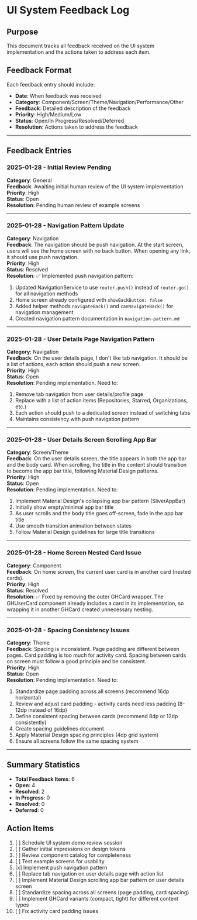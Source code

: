 # UI System Feedback Log

## Purpose

This document tracks all feedback received on the UI system implementation and the actions taken to address each item.

## Feedback Format

Each feedback entry should include:
- **Date**: When feedback was received
- **Category**: Component/Screen/Theme/Navigation/Performance/Other
- **Feedback**: Detailed description of the feedback
- **Priority**: High/Medium/Low
- **Status**: Open/In Progress/Resolved/Deferred
- **Resolution**: Actions taken to address the feedback

---

## Feedback Entries

### 2025-01-28 - Initial Review Pending

**Category**: General  
**Feedback**: Awaiting initial human review of the UI system implementation  
**Priority**: High  
**Status**: Open  
**Resolution**: Pending human review of example screens

---

### 2025-01-28 - Navigation Pattern Update

**Category**: Navigation  
**Feedback**: The navigation should be push navigation. At the start screen, users will see the home screen with no back button. When opening any link, it should use push navigation.  
**Priority**: High  
**Status**: Resolved  
**Resolution**: ✅ Implemented push navigation pattern:
1. Updated NavigationService to use `router.push()` instead of `router.go()` for all navigation methods
2. Home screen already configured with `showBackButton: false` 
3. Added helper methods `navigateBack()` and `canNavigateBack()` for navigation management
4. Created navigation pattern documentation in `navigation-pattern.md`

---

### 2025-01-28 - User Details Page Navigation Pattern

**Category**: Navigation  
**Feedback**: On the user details page, I don't like tab navigation. It should be a list of actions, each action should push a new screen.  
**Priority**: High  
**Status**: Open  
**Resolution**: Pending implementation. Need to:
1. Remove tab navigation from user details/profile page
2. Replace with a list of action items (Repositories, Starred, Organizations, etc.)
3. Each action should push to a dedicated screen instead of switching tabs
4. Maintains consistency with push navigation pattern

---

### 2025-01-28 - User Details Screen Scrolling App Bar

**Category**: Screen/Theme  
**Feedback**: On the user details screen, the title appears in both the app bar and the body card. When scrolling, the title in the content should transition to become the app bar title, following Material Design patterns.  
**Priority**: High  
**Status**: Open  
**Resolution**: Pending implementation. Need to:
1. Implement Material Design's collapsing app bar pattern (SliverAppBar)
2. Initially show empty/minimal app bar title
3. As user scrolls and the body title goes off-screen, fade in the app bar title
4. Use smooth transition animation between states
5. Follow Material Design guidelines for large title transitions

---

### 2025-01-28 - Home Screen Nested Card Issue

**Category**: Component  
**Feedback**: On home screen, the current user card is in another card (nested cards).  
**Priority**: High  
**Status**: Resolved  
**Resolution**: ✅ Fixed by removing the outer GHCard wrapper. The GHUserCard component already includes a card in its implementation, so wrapping it in another GHCard created unnecessary nesting.

---

### 2025-01-28 - Spacing Consistency Issues

**Category**: Theme  
**Feedback**: Spacing is inconsistent. Page padding are different between pages. Card padding is too much for activity card. Spacing between cards on screen must follow a good principle and be consistent.  
**Priority**: High  
**Status**: Open  
**Resolution**: Pending implementation. Need to:
1. Standardize page padding across all screens (recommend 16dp horizontal)
2. Review and adjust card padding - activity cards need less padding (8-12dp instead of 16dp)
3. Define consistent spacing between cards (recommend 8dp or 12dp consistently)
4. Create spacing guidelines document
5. Apply Material Design spacing principles (4dp grid system)
6. Ensure all screens follow the same spacing system

---

## Summary Statistics

- **Total Feedback Items**: 6
- **Open**: 4
- **Resolved**: 2
- **In Progress**: 0
- **Resolved**: 0
- **Deferred**: 0

## Action Items

1. [ ] Schedule UI system demo review session
2. [ ] Gather initial impressions on design tokens
3. [ ] Review component catalog for completeness
4. [ ] Test example screens for usability
5. [x] Implement push navigation pattern
6. [ ] Replace tab navigation on user details page with action list
7. [ ] Implement Material Design scrolling app bar pattern on user details screen
8. [ ] Standardize spacing across all screens (page padding, card spacing)
9. [ ] Implement GHCard variants (compact, tight) for different content types
10. [ ] Fix activity card padding issues